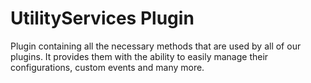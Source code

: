 ﻿# UtilityServices Plugin

Plugin containing all the necessary methods that are used by all of our plugins. It provides them with the ability to easily manage their configurations, custom events and many more.